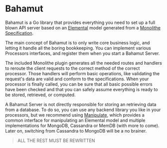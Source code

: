 # Bahamut

Bahamut is a Go library that provides everything you need to set up a full blown API server based on an [Elemental](https://github.com/aporeto-inc/elemental) model generated from a [Monolithe Specification](https://github.com/aporeto-inc/monolithe).

The main concept of Bahamut is to only write core business logic, and letting it handle all the boring bookkeeping. You can implement various Processors interfaces, and register them when you start a Bahamut Server.

The included Monolithe plugin generates all the needed routes and handlers to reroute the client requests to the correct method of the correct processor. Those handlers will perform basic operations, like validating the request's data are valid and conform to the specifications. When your processor is finally called, you can be sure that all basic possible errors have been checked and that you can safely assume everything is ready to be stored, retrieved, or computed.

A Bahamut Server is not directly responsible for storing an retrieving data from a database. To do so, you can use any backend library you like in your processors, but we recommend using [Manipulate](https://github.com/aporeto-inc/manipulate), which provides a common interface for manipulating an Elemental model and multiple implementations for MongoDB, Cassandra or MemDB (with more to come). Later on, switching from Cassandra to MongoDB will be a no brainer.

> ALL THE REST MUST BE REWRITTEN
